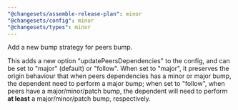 ```yaml
---
"@changesets/assemble-release-plan": minor
"@changesets/config": minor
"@changesets/types": minor
---
```


Add a new bump strategy for peers bump.

This adds a new option "updatePeersDependencies" to the config, and can be set
to "major" (default) or "follow". When set to "major", it preserves the 
origin behaviour that when peers dependencies has a minor or major bump,
the dependent need to perform a major bump; when set to "follow", when peers 
have a major/minor/patch bump, the dependent will need to perform **at least**
a major/minor/patch bump, respectively.
